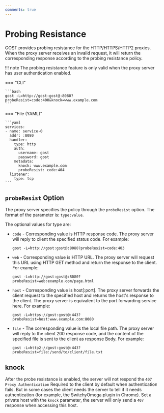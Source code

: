 ```yaml
---
comments: true
---
```


# Probing Resistance

GOST provides probing resistance for the HTTP/HTTPS/HTTP2 proxies. When the proxy server receives an invalid request, it will return the corresponding response according to the probing resistance policy.

!!! note
    The probing resistance feature is only valid when the proxy server has user authentication enabled.

=== "CLI"

    ```bash
    gost -L=http://gost:gost@:8080?probeResist=code:400&knock=www.example.com
    ```
    
=== "File (YAML)"

    ```yaml
    services:
    - name: service-0
      addr: :8080
      handler:
        type: http
        auth:
          username: gost
          password: gost
        metadata:
          knock: www.example.com
          probeResist: code:404
      listener:
        type: tcp
    ```

## `probeResist` Option

The proxy server specifies the policy through the `probeResist` option. The format of the parameter is: `type:value`.

The optional values for type are:

* `code` - Corresponding value is HTTP response code. The proxy server will reply to client the specified status code. For example:
    ```
    gost -L=http://gost:gost@:8080?probeResist=code:403
    ```

* `web` - Corresponding value is HTTP URL. The proxy server will request this URL using HTTP GET method and return the response to the client. For example:
    ```
    gost -L=http://gost:gost@:8080?probeResist=web:example.com/page.html
    ```

* `host` - Corresponding value is host[:port]. The proxy server forwards the client request to the specified host and returns the host's response to the client. The proxy server is equivalent to the port forwarding service here. For example:
	```
	gost -L=https://gost:gost@:443?probeResist=host:www.example.com:8080
	```

* `file` - The corresponding value is the local file path. The proxy server will reply to the client 200 response code, and the content of the specified file is sent to the client as response Body. For example:
	```
	gost -L=http2://gost:gost@:443?probeResist=file:/send/to/client/file.txt
	```

## knock

After the probe resistance is enabled, the server will not respond the `407 Proxy Authentication` Required to the client by default when authentication fails. But in some cases the client needs the server to tell if it needs authentication (for example, the SwitchyOmega plugin in Chrome). Set a private host with the `knock` parameter, the server will only send a `407` response when accessing this host.